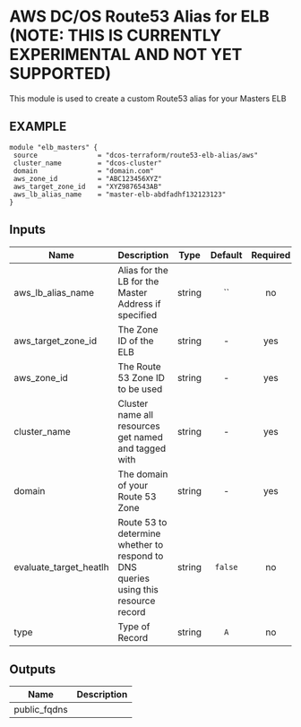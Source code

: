 AWS DC/OS Route53 Alias for ELB (NOTE: THIS IS CURRENTLY EXPERIMENTAL AND NOT YET SUPPORTED)
============
This module is used to create a custom Route53 alias for your Masters ELB

EXAMPLE
-------

```hcl
module "elb_masters" {
 source               = "dcos-terraform/route53-elb-alias/aws"
 cluster_name         = "dcos-cluster"
 domain               = "domain.com"
 aws_zone_id          = "ABC123456XYZ"
 aws_target_zone_id   = "XYZ9876543AB"
 aws_lb_alias_name    = "master-elb-abdfadhf132123123"
}
```


## Inputs

| Name | Description | Type | Default | Required |
|------|-------------|:----:|:-----:|:-----:|
| aws_lb_alias_name | Alias for the LB for the Master Address if specified | string | `` | no |
| aws_target_zone_id | The Zone ID of the ELB | string | - | yes |
| aws_zone_id | The Route 53 Zone ID to be used | string | - | yes |
| cluster_name | Cluster name all resources get named and tagged with | string | - | yes |
| domain | The domain of your Route 53 Zone | string | - | yes |
| evaluate_target_heatlh | Route 53 to determine whether to respond to DNS queries using this resource record | string | `false` | no |
| type | Type of Record | string | `A` | no |

## Outputs

| Name | Description |
|------|-------------|
| public_fqdns |  |

